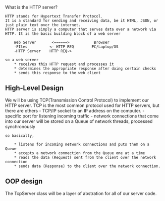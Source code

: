 What is the HTTP server?

    HTTP stands for Hypertext Transfer Protocol.
    It is a standard for sending and receiving data, be it HTML, JSON, or just plain text over the internet.
    HTTP server is simply a computer that serves data over a network via HTTP. It is the basic building block of a web server

        Web Server       <======>           Browser
        -FIles          <- HTTP REQ        PC/Laptop/OS
        -HTTP Server    HTTP REQ->

    so a web server
        * receives this HTTP request and processes it
        * determines the appropriate response after doing certain checks
        * sends this response to the web client

High-Level Design
-----------------
We will be using TCP(Transmission Control Protocol) to implement our HTTP server. TCP is the most common protocol used for HTTP servers, but there are others
    - TCP/IP socket to an IP address on the computer.
    - specific port for listening incoming traffic
    - network connections that come into our server will be stored on a Queue of network threads, processed synchronously

    so basically, 
    
        * listens for incoming network connections and puts them on a Queue
        * accepts a network connection from the Queue one at a time
        * reads the data (Request) sent from the client over the network connection
        * sends data (Response) to the client over the network connection.

OOP design
-----------
The TcpServer class will be a layer of abstration for all of our server code.